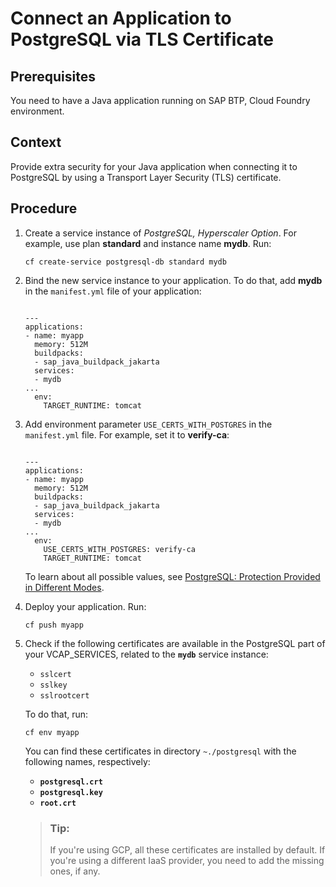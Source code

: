 <!-- loioa04a06d65a164153919ca202d2a57e34 -->

# Connect an Application to PostgreSQL via TLS Certificate



<a name="loioa04a06d65a164153919ca202d2a57e34__prereq_nb1_dps_dgc"/>

## Prerequisites

You need to have a Java application running on SAP BTP, Cloud Foundry environment.



## Context

Provide extra security for your Java application when connecting it to PostgreSQL by using a Transport Layer Security \(TLS\) certificate.



## Procedure

1.  Create a service instance of *PostgreSQL, Hyperscaler Option*. For example, use plan **standard** and instance name **mydb**. Run:

    ```
    cf create-service postgresql-db standard mydb
    ```

2.  Bind the new service instance to your application. To do that, add **mydb** in the `manifest.yml` file of your application:

    ```
    
    ---
    applications:
    - name: myapp
      memory: 512M 
      buildpacks:
      - sap_java_buildpack_jakarta
      services:
      - mydb
    ...
      env:
        TARGET_RUNTIME: tomcat
    ```

3.  Add environment parameter `USE_CERTS_WITH_POSTGRES` in the `manifest.yml` file. For example, set it to **verify-ca**:

    ```
    
    ---
    applications:
    - name: myapp
      memory: 512M 
      buildpacks:
      - sap_java_buildpack_jakarta
      services:
      - mydb
    ...
      env:
        USE_CERTS_WITH_POSTGRES: verify-ca
        TARGET_RUNTIME: tomcat
    ```

    To learn about all possible values, see [PostgreSQL: Protection Provided in Different Modes](https://www.postgresql.org/docs/17/libpq-ssl.html#LIBPQ-SSL-PROTECTION).

4.  Deploy your application. Run:

    ```
    cf push myapp
    ```

5.  Check if the following certificates are available in the PostgreSQL part of your VCAP\_SERVICES, related to the **`mydb`** service instance:

    -   `sslcert`
    -   `sslkey`
    -   `sslrootcert`

    To do that, run:

    ```
    cf env myapp
    ```

    You can find these certificates in directory `~./postgresql` with the following names, respectively:

    -   **`postgresql.crt`**
    -   **`postgresql.key`**
    -   **`root.crt`**

    > ### Tip:  
    > If you're using GCP, all these certificates are installed by default. If you're using a different IaaS provider, you need to add the missing ones, if any.


